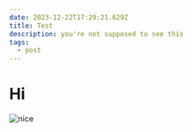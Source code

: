 ```yaml
---
date: 2023-12-22T17:29:21.629Z
title: Test
description: you're not supposed to see this
tags:
  - post
---
```

# **Hi**

![nice](/img/nice.jpeg)